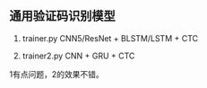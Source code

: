 ## 通用验证码识别模型
1. trainer.py 
CNN5/ResNet + BLSTM/LSTM + CTC

2. trainer2.py
CNN + GRU + CTC

1有点问题，2的效果不错。